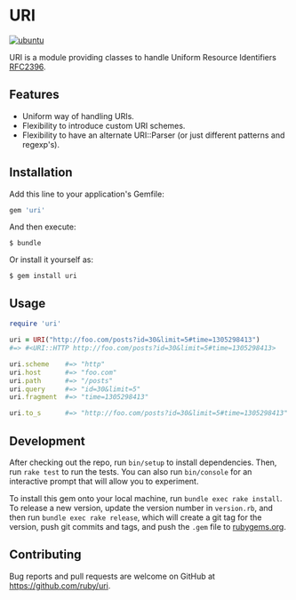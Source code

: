 # URI

[![ubuntu](https://github.com/ruby/uri/actions/workflows/test.yml/badge.svg)](https://github.com/ruby/uri/actions/workflows/test.yml)

URI is a module providing classes to handle Uniform Resource Identifiers [RFC2396](http://tools.ietf.org/html/rfc2396).

## Features

* Uniform way of handling URIs.
* Flexibility to introduce custom URI schemes.
* Flexibility to have an alternate URI::Parser (or just different patterns and regexp's).

## Installation

Add this line to your application's Gemfile:

```ruby
gem 'uri'
```

And then execute:

    $ bundle

Or install it yourself as:

    $ gem install uri

## Usage

```ruby
require 'uri'

uri = URI("http://foo.com/posts?id=30&limit=5#time=1305298413")
#=> #<URI::HTTP http://foo.com/posts?id=30&limit=5#time=1305298413>

uri.scheme    #=> "http"
uri.host      #=> "foo.com"
uri.path      #=> "/posts"
uri.query     #=> "id=30&limit=5"
uri.fragment  #=> "time=1305298413"

uri.to_s      #=> "http://foo.com/posts?id=30&limit=5#time=1305298413"
```

## Development

After checking out the repo, run `bin/setup` to install dependencies. Then, run `rake test` to run the tests. You can also run `bin/console` for an interactive prompt that will allow you to experiment.

To install this gem onto your local machine, run `bundle exec rake install`. To release a new version, update the version number in `version.rb`, and then run `bundle exec rake release`, which will create a git tag for the version, push git commits and tags, and push the `.gem` file to [rubygems.org](https://rubygems.org).

## Contributing

Bug reports and pull requests are welcome on GitHub at https://github.com/ruby/uri.
